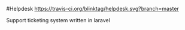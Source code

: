 #Helpdesk
https://travis-ci.org/blinktag/helpdesk.svg?branch=master

Support ticketing system written in laravel
